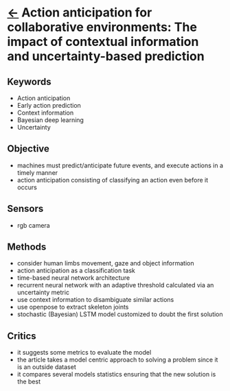 # [<-](../README.md) Action anticipation for collaborative environments: The impact of contextual information and uncertainty-based prediction

## Keywords

- Action anticipation
- Early action prediction
- Context information
- Bayesian deep learning
- Uncertainty

## Objective

- machines must predict/anticipate future events, and execute actions in a timely manner
- action anticipation consisting of classifying an action even before it occurs

## Sensors

- rgb camera

## Methods

- consider human limbs movement, gaze and object information
- action anticipation as a classification task
- time-based neural network architecture
- recurrent neural network with an adaptive threshold calculated via an uncertainty metric
- use context information to disambiguate similar actions
- use openpose to extract skeleton joints
- stochastic (Bayesian) LSTM model customized to doubt the first solution

## Critics

- it suggests some metrics to evaluate the model
- the article takes a model centric approach to solving a problem since it is an outside dataset
- it compares several models statistics ensuring that the new solution is the best
